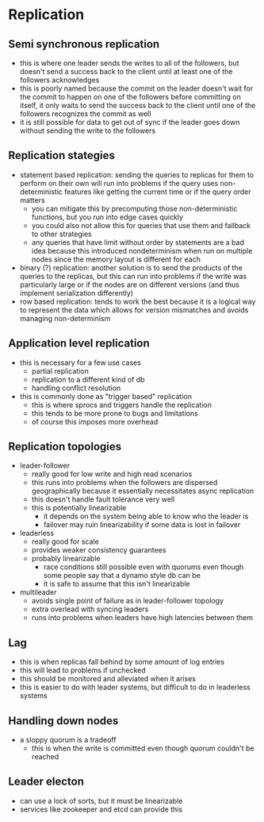 # Replication

## Semi synchronous replication

- this is where one leader sends the writes to all of the followers, but doesn't send a success back to the client until at least one of the followers acknowledges
- this is poorly named because the commit on the leader doesn't wait for the commit to happen on one of the followers before committing on itself, it only waits to send the success back to the client until one of the followers recognizes the commit as well
- it is still possible for data to get out of sync if the leader goes down without sending the write to the followers

## Replication stategies

- statement based replication: sending the queries to replicas for them to perform on their own will run into problems if the query uses non-deterministic features like getting the current time or if the query order matters
  - you can mitigate this by precomputing those non-deterministic functions, but you run into edge cases quickly
  - you could also not allow this for queries that use them and fallback to other strategies
  - any queries that have limit without order by statements are a bad idea because this introduced nondeterminism when run on multiple nodes since the memory layout is different for each
- binary (?) replication: another solution is to send the products of the queries to the replicas, but this can run into problems if the write was particularly large or if the nodes are on different versions (and thus implement serialization differently)
- row based replication: tends to work the best because it is a logical way to represent the data which allows for version mismatches and avoids managing non-determinism

## Application level replication

- this is necessary for a few use cases
  - partial replication
  - replication to a different kind of db
  - handling conflict resolution
- this is commonly done as "trigger based" replication
  - this is where sprocs and triggers handle the replication
  - this tends to be more prone to bugs and limitations
  - of course this imposes more overhead

## Replication topologies

- leader-follower
  - really good for low write and high read scenarios
  - this runs into problems when the followers are dispersed geographically because it essentially necessitates async replication
  - this doesn't handle fault tolerance very well
  - this is potentially linearizable
    - it depends on the system being able to know who the leader is
    - failover may ruin linearizability if some data is lost in failover
- leaderless
  - really good for scale
  - provides weaker consistency guarantees
  - probably linearizable
    - race conditions still possible even with quorums even though some people say that a dynamo style db can be
    - it is safe to assume that this isn't linearizable
- multileader
  - avoids single point of failure as in leader-follower topology
  - extra overlead with syncing leaders
  - runs into problems when leaders have high latencies between them

## Lag

- this is when replicas fall behind by some amount of log entries
- this will lead to problems if unchecked
- this should be monitored and alleviated when it arises
- this is easier to do with leader systems, but difficult to do in leaderless systems

## Handling down nodes

- a sloppy quorum is a tradeoff
  - this is when the write is committed even though quorum couldn't be reached

## Leader electon

- can use a lock of sorts, but it must be linearizable
- services like zookeeper and etcd can provide this
